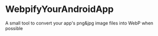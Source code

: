 # WebpifyYourAndroidApp
A small tool to convert your app's png&amp;jpg image files into WebP when possible
